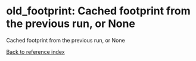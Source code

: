 # old_footprint: Cached footprint from the previous run, or None

Cached footprint from the previous run, or None

[Back to reference index](../README.md)

